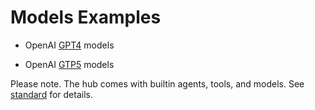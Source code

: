 # Models Examples

* OpenAI [GPT4](gpt4.yaml) models

* OpenAI [GTP5](gpt5.yaml) models

Please note. The hub comes with builtin agents, tools, and models. See [standard](../../standard/) for details.